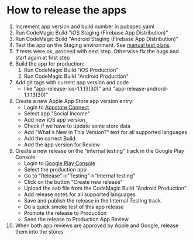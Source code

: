 # How to release the apps

1. Increment app version and build number in pubspec.yaml
1. Run CodeMagic Build "iOS Staging (Firebase App Distribution)"
1. Run CodeMagic Build "Android Staging (Firebase App Distribution)"
1. Test the app on the Staging environment. See [manual test plans](../app_testing_guides/manual_test_plans.md).
1. If tests were ok, proceed with next step. Otherwise fix the bugs and start again at first step
1. Build the app for production:
    1. Run CodeMagic Build "iOS Production"
    1. Run CodeMagic Build "Android Production"
1. Add git tags with current app version and code
    - like "app-release-ios-1.1.13(30)" and "app-release-andrord-1.1.13(30)"
1. Create a new Apple App Store app version entry:
    - Login to [Appstore Connect](https://appstoreconnect.apple.com/apps)
    - Select app "Social Income"
    - Add new iOS app version
    - Check if we have to update some store data
    - Add "What's New in This Version?" text for all supported languages
    - Add the correct Build
    - Add the app version for Review
1. Create a new release on the "internal testing" track in the Google Play Console:
    - Login to [Google Play Console](https://play.google.com/console)
    - Select the production app
    - Go to "Release"->"Testing"->"Internal testing"
    - Click on the button "Create new release"
    - Upload the aab file from the CodeMagic Build "Android Production"
    - Add release notes for all supported languages
    - Save and publish the release in the Internal Testing track
    - Do a quick smoke test of this app release
    - Promote the release to Production
    - Send the release to Production App Review
1. When both app reviews are approved by Apple and Google, release them into the stores

